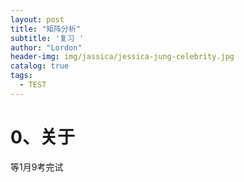 ```yaml
---
layout: post
title: "矩阵分析"
subtitle: '复习 '
author: "Lordon"
header-img: img/jassica/jessica-jung-celebrity.jpg
catalog: true
tags:
  - TEST
---
```

# 0、关于
等1月9考完试
